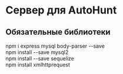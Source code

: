 # Сервер для AutoHunt

## Обязательные библиотеки

npm i express mysql body-parser --save  
npm install --save mysql2  
npm install --save sequelize  
npm install xmlhttprequest
